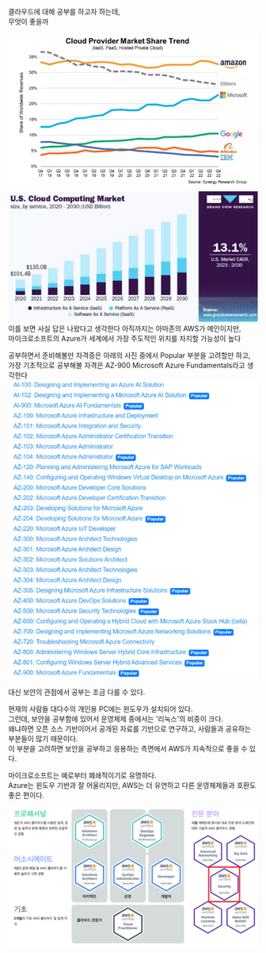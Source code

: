 클라우드에 대해 공부를 하고자 하는데,  
무엇이 좋을까

![이미지](/assets/cloud%20rank.png)  
![이미지](/assets/cloudmarketgrowth.png)  
이를 보면 사실 답은 나왔다고 생각한다
아직까지는 아마존의 AWS가 메인이지만,  
마이크로소프트의 Azure가 세계에서 가장 주도적인 위치를 차지할 가능성이 높다

공부하면서 준비해볼만 자격증은 아래의 사진 중에서 Popular 부분을 고려할만 하고,  
가장 기초적으로 공부해볼 자격은 AZ-900 Microsoft Azure Fundamentals라고 생각한다  
![이미지](/assets/azurecertificate.png)

대신 보안의 관점에서 공부는 조금 다를 수 있다.

현재의 사람들 대다수의 개인용 PC에는 윈도우가 설치되어 있다.  
그런데, 보안을 공부함에 있어서 운영체제 중에서는 '리눅스'의 비중이 크다.  
왜냐하면 오픈 소스 기반이어서 공개된 자료를 기반으로 연구하고, 사람들과 공유하는 부분들이 많기 때문이다.  
이 부분을 고려하면 보안을 공부하고 응용하는 측면에서 AWS가 지속적으로 좋을 수 있다.  

마이크로소프트는 예로부터 폐쇄적이기로 유명하다.  
Azure는 윈도우 기반과 잘 어울리지만, AWS는 더 유연하고 다른 운영체제들과 호환도 좋은 편이다.  

![이미지](/assets/awscertificate.png)
